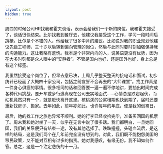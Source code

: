 ```yaml
---
layout: post
hidden: true
---
```

周四的时候公司HR找我和霍夫谈话，表示会给我们一个新的岗位。我和霍夫接受了，谈话很快结束。比尔找我到餐厅去，他建议我接受这个工作，学习一段时间后跳槽。比尔是个不错的人，他给我了很多中肯的建议。比如说对我的职业规划他建议先做工程师，三十岁以后转到偏向管理的岗位，然后与此同时要时刻加强保持我的沟通能力。这让我略有羞愧。我本是个非常内向的人，说英语更没有优势，因为在大多时刻都是众人眼中的“安静者”。不管是国内也好，还是国外也好，身上总是有这个标签。

我虽然接受这个岗位了，但早去意已决，上周几乎整天整天的接电话和面试，初步统计已经面了大概四十家公司，包括之前宣誓不会再去的“大师课堂”。找工作真是一件身心俱疲的事情。很多相同的话和回答要一遍一遍不停地讲，要抽出时间完成各种代码挑战，要开车或步行逃离现在公司去实地面试……心情总是跌宕起伏，而动机竟然只有一个，就是赶快离开这里。核桃溪的公寓租期也快到期了，届时还要重新找房子、搬家。去年如此，前年亦如此。也许每年的年底，便是我的倒霉日。

最后，她的找工作之旅也异常不顺利。她的行李已经收拾完毕，准备买回国的机票了。周末我和她对坐了一天，似乎在无言中说了很多话。我们都明白，一旦她回国，我们的关系便只有结束一途，没有其他选择了。跌跌撞撞，头碰血流后，是这样的结局，这是我们两个在几年前完全没有想到的。对此，我们既不能抱怨美国的移民政策，又不能对互相有过多的指责。她对我感叹，有缘无份。我不知如何作答。总之，这是一个注定悲伤的十一月。